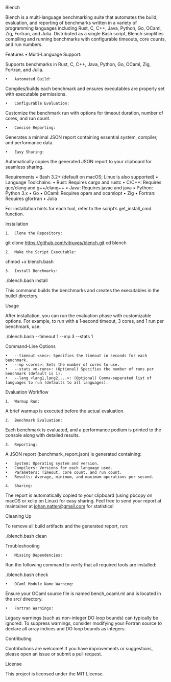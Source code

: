 Blench

Blench is a multi-language benchmarking suite that automates the build, evaluation, and reporting of benchmarks written in a variety of programming languages including Rust, C, C++, Java, Python, Go, OCaml, Zig, Fortran, and Julia. Distributed as a single Bash script, Blench simplifies compiling and running benchmarks with configurable timeouts, core counts, and run numbers.

Features
	•	Multi-Language Support:
 
Supports benchmarks in Rust, C, C++, Java, Python, Go, OCaml, Zig, Fortran, and Julia.

	•	Automated Build:
 
Compiles/builds each benchmark and ensures executables are properly set with executable permissions.

	•	Configurable Evaluation:
 
Customize the benchmark run with options for timeout duration, number of cores, and run count.

	•	Concise Reporting:
 
Generates a minimal JSON report containing essential system, compiler, and performance data.

	•	Easy Sharing:
 
Automatically copies the generated JSON report to your clipboard for seamless sharing.

Requirements
	•	Bash 3.2+ (default on macOS; Linux is also supported)
	•	Language Toolchains:
	•	Rust: Requires cargo and rustc
	•	C/C++: Requires gcc/clang and g++/clang++
	•	Java: Requires javac and java
	•	Python: Python 3.x
	•	Go
	•	OCaml: Requires opam and ocamlopt
	•	Zig
	•	Fortran: Requires gfortran
	•	Julia

For installation hints for each tool, refer to the script’s get_install_cmd function.

Installation

	1.	Clone the Repository:

git clone https://github.com/vitruves/blench.git
cd blench


	2.	Make the Script Executable:

chmod +x blench.bash


	3.	Install Benchmarks:

./blench.bash install

This command builds the benchmarks and creates the executables in the build/ directory.

Usage

After installation, you can run the evaluation phase with customizable options. For example, to run with a 1‑second timeout, 3 cores, and 1 run per benchmark, use:

./blench.bash --timeout 1 --mp 3 --stats 1

Command-Line Options

	•	--timeout <sec>: Specifies the timeout in seconds for each benchmark.
	•	--mp <cores>: Sets the number of cores to use.
	•	--stats <n-runs>: (Optional) Specifies the number of runs per benchmark (default is 1).
	•	--lang <lang1,lang2,...>: (Optional) Comma-separated list of languages to run (defaults to all languages).

Evaluation Workflow

	1.	Warmup Run:
 
A brief warmup is executed before the actual evaluation.

	2.	Benchmark Evaluation:
 
Each benchmark is evaluated, and a performance podium is printed to the console along with detailed results.

	3.	Reporting:
 
A JSON report (benchmark_report.json) is generated containing:

	•	System: Operating system and version.
	•	Compilers: Versions for each language used.
	•	Parameters: Timeout, core count, and run count.
	•	Results: Average, minimum, and maximum operations per second.
 
	4.	Sharing:
 
The report is automatically copied to your clipboard (using pbcopy on macOS or xclip on Linux) for easy sharing. Feel free to send your report at maintainer at johan.natter@gmail.com for statistics!

Cleaning Up

To remove all build artifacts and the generated report, run:

./blench.bash clean

Troubleshooting

	•	Missing Dependencies:
 
Run the following command to verify that all required tools are installed:

./blench.bash check


	•	OCaml Module Name Warning:
 
Ensure your OCaml source file is named bench_ocaml.ml and is located in the src/ directory.

	•	Fortran Warnings:
 
Legacy warnings (such as non-integer DO loop bounds) can typically be ignored. To suppress warnings, consider modifying your Fortran source to declare all array indices and DO loop bounds as integers.

Contributing

Contributions are welcome! If you have improvements or suggestions, please open an issue or submit a pull request.

License

This project is licensed under the MIT License.
